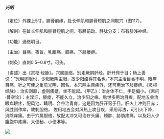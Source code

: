 ##### 光明

〔定位〕外踝上5寸，腓骨前缘，趾长伸肌和腓骨短肌之间取穴（图117）。

〔解剖〕在趾长伸肌和腓骨短肌之间，有胫前动、静脉分支；布有腓浅神经。

〔功能〕通络明目。

〔主治〕目痛，夜盲，乳胀痛，膝痛，下肢瘘痹。

〔刺灸〕直刺0.5~0.8寸。可灸。

〔讲述〕出《灵枢·经脉》。穴属胆络，别走厥阴肝经，肝开窍于目；杨上善说：“光明即眼也，少阳厥阴主眼，故少阳络得其名也。”本穴主治目香不明，眼痒目痛，针之可使之重见光明，因名。本穴除主目疾外，还可用治下肢痿痹。《灵枢·经脉》：治实则厥，虚则痿蹙，坐不能起。《甲乙》：治身体不仁，手足偏小。《素问·骨空论》：主淫泺，胫痠，不能久立，治少阳之络。后世多用治目疾，配地五会治眼痒眼疼，配风池、睛明、合谷治青育，这是因为肝开窍于目，肝火上冲则目赤；风胜则作痒，故刺胆络， 佐用地五会对风热上攻目疾，采用泻法，可引火下降，消除痒痛。由于穴属胆络，故配太冲又可治疗头痛、颊肿、胁肋疼痛，以及妇人少腹胞中疼痛、大便秘、小便淋等。

![](img/图117.jpg)
